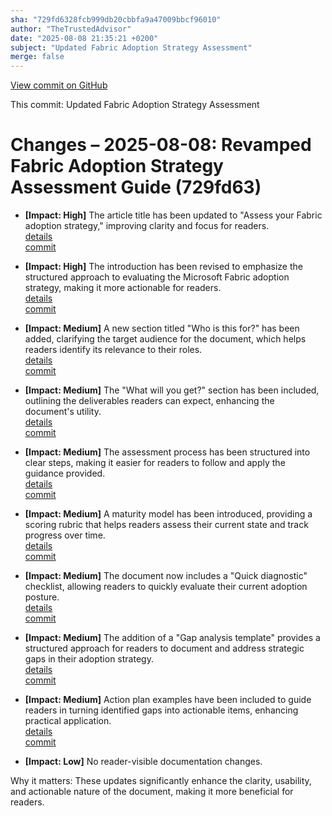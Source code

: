 ```yaml
---
sha: "729fd6328fcb999db20cbbfa9a47009bbcf96010"
author: "TheTrustedAdvisor"
date: "2025-08-08 21:35:21 +0200"
subject: "Updated Fabric Adoption Strategy Assessment"
merge: false
---
```


[View commit on GitHub](https://github.com/TheTrustedAdvisor/FabricAdoptionFramework/commit/729fd6328fcb999db20cbbfa9a47009bbcf96010)

This commit: Updated Fabric Adoption Strategy Assessment

# Changes – 2025-08-08: Revamped Fabric Adoption Strategy Assessment Guide (729fd63)

- **[Impact: High]** The article title has been updated to "Assess your Fabric adoption strategy," improving clarity and focus for readers.  
   [details](/docs/about/changes/2025-08-08-assess-your-fabric-adoption-strategy)  
   [commit](https://github.com/TheTrustedAdvisor/FabricAdoptionFramework/commit/729fd6328fcb999db20cbbfa9a47009bbcf96010)  

- **[Impact: High]** The introduction has been revised to emphasize the structured approach to evaluating the Microsoft Fabric adoption strategy, making it more actionable for readers.  
   [details](/docs/about/changes/2025-08-08-assess-your-fabric-adoption-strategy)  
   [commit](https://github.com/TheTrustedAdvisor/FabricAdoptionFramework/commit/729fd6328fcb999db20cbbfa9a47009bbcf96010)  

- **[Impact: Medium]** A new section titled "Who is this for?" has been added, clarifying the target audience for the document, which helps readers identify its relevance to their roles.  
   [details](/docs/about/changes/2025-08-08-assess-your-fabric-adoption-strategy)  
   [commit](https://github.com/TheTrustedAdvisor/FabricAdoptionFramework/commit/729fd6328fcb999db20cbbfa9a47009bbcf96010)  

- **[Impact: Medium]** The "What will you get?" section has been included, outlining the deliverables readers can expect, enhancing the document's utility.  
   [details](/docs/about/changes/2025-08-08-assess-your-fabric-adoption-strategy)  
   [commit](https://github.com/TheTrustedAdvisor/FabricAdoptionFramework/commit/729fd6328fcb999db20cbbfa9a47009bbcf96010)  

- **[Impact: Medium]** The assessment process has been structured into clear steps, making it easier for readers to follow and apply the guidance provided.  
   [details](/docs/about/changes/2025-08-08-assess-your-fabric-adoption-strategy)  
   [commit](https://github.com/TheTrustedAdvisor/FabricAdoptionFramework/commit/729fd6328fcb999db20cbbfa9a47009bbcf96010)  

- **[Impact: Medium]** A maturity model has been introduced, providing a scoring rubric that helps readers assess their current state and track progress over time.  
   [details](/docs/about/changes/2025-08-08-assess-your-fabric-adoption-strategy)  
   [commit](https://github.com/TheTrustedAdvisor/FabricAdoptionFramework/commit/729fd6328fcb999db20cbbfa9a47009bbcf96010)  

- **[Impact: Medium]** The document now includes a "Quick diagnostic" checklist, allowing readers to quickly evaluate their current adoption posture.  
   [details](/docs/about/changes/2025-08-08-assess-your-fabric-adoption-strategy)  
   [commit](https://github.com/TheTrustedAdvisor/FabricAdoptionFramework/commit/729fd6328fcb999db20cbbfa9a47009bbcf96010)  

- **[Impact: Medium]** The addition of a "Gap analysis template" provides a structured approach for readers to document and address strategic gaps in their adoption strategy.  
   [details](/docs/about/changes/2025-08-08-assess-your-fabric-adoption-strategy)  
   [commit](https://github.com/TheTrustedAdvisor/FabricAdoptionFramework/commit/729fd6328fcb999db20cbbfa9a47009bbcf96010)  

- **[Impact: Medium]** Action plan examples have been included to guide readers in turning identified gaps into actionable items, enhancing practical application.  
   [details](/docs/about/changes/2025-08-08-assess-your-fabric-adoption-strategy)  
   [commit](https://github.com/TheTrustedAdvisor/FabricAdoptionFramework/commit/729fd6328fcb999db20cbbfa9a47009bbcf96010)  

- **[Impact: Low]** No reader-visible documentation changes.  
   
Why it matters: These updates significantly enhance the clarity, usability, and actionable nature of the document, making it more beneficial for readers.

